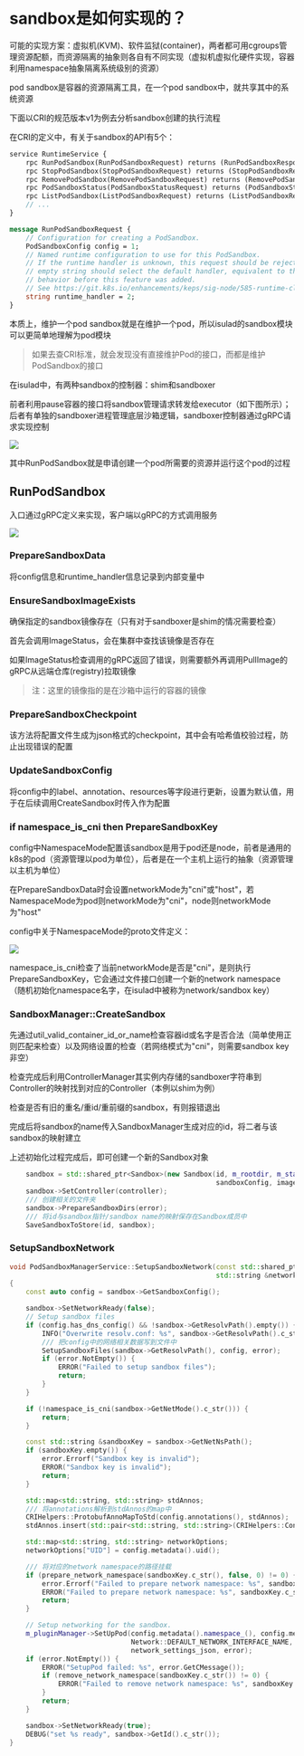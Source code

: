 # sandbox是如何实现的？

可能的实现方案：虚拟机(KVM)、软件监狱(container)，两者都可用cgroups管理资源配额，而资源隔离的抽象则各自有不同实现（虚拟机虚拟化硬件实现，容器利用namespace抽象隔离系统级别的资源）

pod sandbox是容器的资源隔离工具，在一个pod sandbox中，就共享其中的系统资源

下面以CRI的规范版本v1为例去分析sandbox创建的执行流程

在CRI的定义中，有关于sandbox的API有5个：

```proto
service RuntimeService {
    rpc RunPodSandbox(RunPodSandboxRequest) returns (RunPodSandboxResponse) {}
    rpc StopPodSandbox(StopPodSandboxRequest) returns (StopPodSandboxResponse) {}
    rpc RemovePodSandbox(RemovePodSandboxRequest) returns (RemovePodSandboxResponse) {}
    rpc PodSandboxStatus(PodSandboxStatusRequest) returns (PodSandboxStatusResponse) {}
    rpc ListPodSandbox(ListPodSandboxRequest) returns (ListPodSandboxResponse) {}
    // ...
}

message RunPodSandboxRequest {
    // Configuration for creating a PodSandbox.
    PodSandboxConfig config = 1;
    // Named runtime configuration to use for this PodSandbox.
    // If the runtime handler is unknown, this request should be rejected.  An
    // empty string should select the default handler, equivalent to the
    // behavior before this feature was added.
    // See https://git.k8s.io/enhancements/keps/sig-node/585-runtime-class/README.md
    string runtime_handler = 2;
}
```

本质上，维护一个pod sandbox就是在维护一个pod，所以isulad的sandbox模块可以更简单地理解为pod模块

> 如果去查CRI标准，就会发现没有直接维护Pod的接口，而都是维护PodSandbox的接口

在isulad中，有两种sandbox的控制器：shim和sandboxer

前者利用pause容器的接口将sandbox管理请求转发给executor（如下图所示）；后者有单独的sandboxer进程管理底层沙箱逻辑，sandboxer控制器通过gRPC请求实现控制

![](../pic/blogs/sandbox_module.svg)

其中RunPodSandbox就是申请创建一个pod所需要的资源并运行这个pod的过程

## RunPodSandbox

入口通过gRPC定义来实现，客户端以gRPC的方式调用服务

![](../pic/blogs/isulad_sandbox_1.png)

### PrepareSandboxData

将config信息和runtime_handler信息记录到内部变量中

### EnsureSandboxImageExists 

确保指定的sandbox镜像存在（只有对于sandboxer是shim的情况需要检查）

首先会调用ImageStatus，会在集群中查找该镜像是否存在

如果ImageStatus检查调用的gRPC返回了错误，则需要额外再调用PullImage的gRPC从远端仓库(registry)拉取镜像

> 注：这里的镜像指的是在沙箱中运行的容器的镜像

### PrepareSandboxCheckpoint

该方法将配置文件生成为json格式的checkpoint，其中会有哈希值校验过程，防止出现错误的配置

### UpdateSandboxConfig 

将config中的label、annotation、resources等字段进行更新，设置为默认值，用于在后续调用CreateSandbox时传入作为配置

### if namespace_is_cni then PrepareSandboxKey

config中NamespaceMode配置该sandbox是用于pod还是node，前者是通用的k8s的pod（资源管理以pod为单位），后者是在一个主机上运行的抽象（资源管理以主机为单位）

在PrepareSandboxData时会设置networkMode为"cni"或"host"，若NamespaceMode为pod则networkMode为"cni"，node则networkMode为"host"

config中关于NamespaceMode的proto文件定义：

![](../pic/blogs/isulad_sandbox_2.png)

namespace_is_cni检查了当前networkMode是否是"cni"，是则执行PrepareSandboxKey，它会通过文件接口创建一个新的network namespace（随机初始化namespace名字，在isulad中被称为network/sandbox key）

### SandboxManager::CreateSandbox

先通过util_valid_container_id_or_name检查容器id或名字是否合法（简单使用正则匹配来检查）以及网络设置的检查（若网络模式为"cni"，则需要sandbox key非空）

检查完成后利用ControllerManager其实例内存储的sandboxer字符串到Controller的映射找到对应的Controller（本例以shim为例）

检查是否有旧的重名/重id/重前缀的sandbox，有则报错退出

完成后将sandbox的name传入SandboxManager生成对应的id，将二者与该sandbox的映射建立

上述初始化过程完成后，即可创建一个新的Sandbox对象

```cpp
    sandbox = std::shared_ptr<Sandbox>(new Sandbox(id, m_rootdir, m_statedir, name, info, netMode, netNsPath,
                                                   sandboxConfig, image));
    sandbox->SetController(controller);
    /// 创建相关的文件夹
    sandbox->PrepareSandboxDirs(error);
    /// 将id与sandbox指针/sandbox name的映射保存在Sandbox成员中
    SaveSandboxToStore(id, sandbox);
```

### SetupSandboxNetwork

```cc
void PodSandboxManagerService::SetupSandboxNetwork(const std::shared_ptr<sandbox::Sandbox> sandbox,
                                                   std::string &network_settings_json, Errors &error)
{
    const auto config = sandbox->GetSandboxConfig();

    sandbox->SetNetworkReady(false);
    // Setup sandbox files
    if (config.has_dns_config() && !sandbox->GetResolvPath().empty()) {
        INFO("Overwrite resolv.conf: %s", sandbox->GetResolvPath().c_str());
        /// 把config中的网络相关数据写到文件中
        SetupSandboxFiles(sandbox->GetResolvPath(), config, error);
        if (error.NotEmpty()) {
            ERROR("Failed to setup sandbox files");
            return;
        }
    }

    if (!namespace_is_cni(sandbox->GetNetMode().c_str())) {
        return;
    }

    const std::string &sandboxKey = sandbox->GetNetNsPath();
    if (sandboxKey.empty()) {
        error.Errorf("Sandbox key is invalid");
        ERROR("Sandbox key is invalid");
        return;
    }

    std::map<std::string, std::string> stdAnnos;
    /// 将annotations解析到stdAnnos的map中
    CRIHelpers::ProtobufAnnoMapToStd(config.annotations(), stdAnnos);
    stdAnnos.insert(std::pair<std::string, std::string>(CRIHelpers::Constants::POD_SANDBOX_KEY, sandboxKey));

    std::map<std::string, std::string> networkOptions;
    networkOptions["UID"] = config.metadata().uid();

    /// 将对应的network namespace的路径挂载
    if (prepare_network_namespace(sandboxKey.c_str(), false, 0) != 0) {
        error.Errorf("Failed to prepare network namespace: %s", sandboxKey.c_str());
        ERROR("Failed to prepare network namespace: %s", sandboxKey.c_str());
        return;
    }

    // Setup networking for the sandbox.
    m_pluginManager->SetUpPod(config.metadata().namespace_(), config.metadata().name(),
                              Network::DEFAULT_NETWORK_INTERFACE_NAME, sandbox->GetId(), stdAnnos, networkOptions,
                              network_settings_json, error);
    if (error.NotEmpty()) {
        ERROR("SetupPod failed: %s", error.GetCMessage());
        if (remove_network_namespace(sandboxKey.c_str()) != 0) {
            ERROR("Failed to remove network namespace: %s", sandboxKey.c_str());
        }
        return;
    }

    sandbox->SetNetworkReady(true);
    DEBUG("set %s ready", sandbox->GetId().c_str());
}
```
